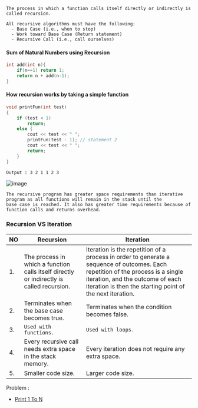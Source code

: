 ```
The process in which a function calls itself directly or indirectly is called recursion.

All recursive algorithms must have the following:
  - Base Case (i.e., when to stop)
  - Work toward Base Case (Return statement)
  - Recursive Call (i.e., call ourselves)
```
#### Sum of Natural Numbers using Recursion
```c++
int add(int n){
    if(n==1) return 1;
    return n + add(n-1);
}
```
####  How recursion works by taking a simple function
```c++
void printFun(int test)
{
    if (test < 1)
        return;
    else {
        cout << test << " ";
        printFun(test - 1); // statement 2
        cout << test << " ";
        return;
    }
}
```
```
Output : 3 2 1 1 2 3
```
![image](https://user-images.githubusercontent.com/59710234/165937627-f6d15a2b-6088-4f42-8dd7-b347a99b3b1d.png)

```
The recursive program has greater space requirements than iterative program as all functions will remain in the stack until the
base case is reached. It also has greater time requirements because of function calls and returns overhead.
```
### Recursion VS Iteration
|NO  |Recursion                                                                                 |Iteration                                                            |
| -  | ---------------------------------------------------------------------------------------  | --------------------------------------------------------------------|
| 1. |The process in which a function calls itself directly or indirectly is called recursion.| Iteration is the repetition of a process in order to generate a sequence of outcomes. Each repetition of the process is a single iteration, and the outcome of each iteration is then the starting point of the next iteration.|
| 2. |Terminates when the base case becomes true.                 |Terminates when the condition becomes false.|
| 3. |`Used with functions.`                                        |`Used with loops.`         |
| 4. |Every recursive call needs extra space in the stack memory. |Every iteration does not require any extra space.         |
| 5. |Smaller code size.                                          |Larger code size. |

Problem :
- [Print 1 To N](https://practice.geeksforgeeks.org/problems/print-1-to-n-without-using-loops-1587115620/1/?category)

